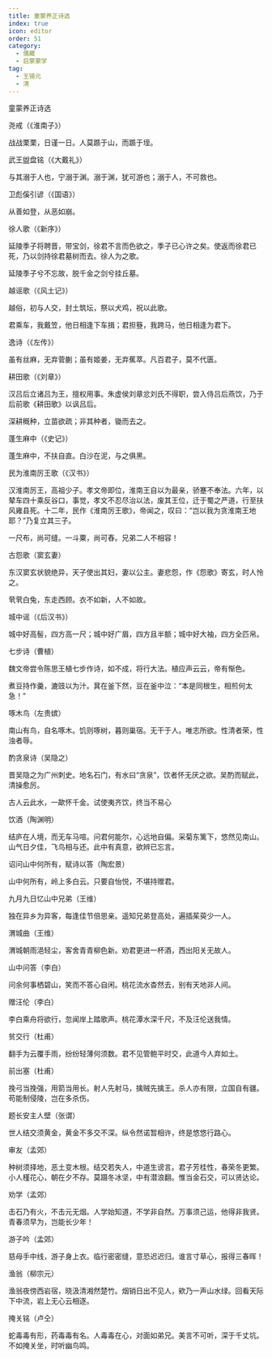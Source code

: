 ```yaml
---
title: 童蒙养正诗选
index: true
icon: editor
order: 51
category:
  - 儒藏
  - 启蒙蒙学
tag:
  - 王锡元
  - 清
---
```


童蒙养正诗选  

尧戒（《淮南子》）  

战战栗栗，日谨一日。人莫踬于山，而踬于垤。  

武王盥盘铭（《大戴礼》）  

与其溺于人也，宁溺于渊。溺于渊，犹可游也；溺于人，不可救也。  

卫彪傒引谚（《国语》）  

从善如登，从恶如崩。  

徐人歌（《新序》）  

延陵季子将聘晋，带宝剑，徐君不言而色欲之，季子已心许之矣。使返而徐君已死，乃以剑持徐君墓树而去。徐人为之歌。  

延陵季子兮不忘故，脱千金之剑兮挂丘墓。  

越谣歌（《风土记》）  

越俗，初与人交，封土筑坛，祭以犬鸡，祝以此歌。  

君乘车，我戴笠，他日相逢下车揖；君担簦，我跨马，他日相逢为君下。  

逸诗（《左传》）  

虽有丝麻，无弃菅蒯；虽有姬姜，无弃蕉萃。凡百君子，莫不代匮。  

耕田歌（《刘章》）  

汉吕后立诸吕为王，擅权用事。朱虚侯刘章忿刘氏不得职，尝入侍吕后燕饮，乃于后前歌《耕田歌》以讽吕后。  

深耕穊种，立苗欲疏；非其种者，锄而去之。  

蓬生麻中（《史记》）  

蓬生麻中，不扶自直。白沙在泥，与之俱黑。  

民为淮南厉王歌（《汉书》）  

汉淮南厉王，高祖少子。孝文帝即位，淮南王自以为最亲，骄蹇不奉法。六年，以辇车四十乘反谷口，事觉，孝文不忍尽治以法，废其王位，迁于蜀之严道，行至扶风雍县死。十二年，民作《淮南厉王歌》，帝闻之，叹曰：“岂以我为贪淮南王地耶？”乃复立其三子。  

一尺布，尚可缝。一斗粟，尚可舂。兄弟二人不相容！  

古怨歌（窦玄妻）  

东汉窦玄状貌绝异，天子使出其妇，妻以公主。妻悲怨，作《怨歌》寄玄，时人怜之。  

茕茕白兔，东走西顾。衣不如新，人不如故。  

城中谣（《后汉书》）  

城中好高髻，四方高一尺；城中好广眉，四方且半额；城中好大袖，四方全匹帛。  

七步诗（曹植）  

魏文帝尝令陈思王植七步作诗，如不成，将行大法。植应声云云，帝有惭色。  

煮豆持作羹，漉豉以为汁。萁在釜下然，豆在釜中泣：“本是同根生，相煎何太急！”  

啄木鸟（左贵嫔）  

南山有鸟，自名啄木。饥则啄树，暮则巢宿。无干于人。唯志所欲。性清者荣，性浊者辱。  

酌贪泉诗（吴隐之）  

晋吴隐之为广州刺史。地名石门，有水曰“贪泉”，饮者怀无厌之欲。吴酌而赋此，清操愈厉。  

古人云此水，一歃怀千金。试使夷齐饮，终当不易心  

饮酒（陶渊明）  

结庐在人境，而无车马喧。问君何能尔，心远地自偏。采菊东篱下，悠然见南山。山气日夕佳，飞鸟相与还。此中有真意，欲辨已忘言。  

诏问山中何所有，赋诗以答（陶宏景）  

山中何所有，岭上多白云。只要自怡悦，不堪持赠君。  

九月九日忆山中兄弟（王维）  

独在异乡为异客，每逢佳节倍思亲。遥知兄弟登高处，遍插茱萸少一人。  

渭城曲（王维）  

渭城朝雨浥轻尘，客舍青青柳色新。劝君更进一杯酒，西出阳关无故人。  

山中问答（李白）  

问余何事栖碧山，笑而不答心自闲。桃花流水杳然去，别有天地非人间。  

赠汪伦（李白）  

李白乘舟将欲行，忽闻岸上踏歌声。桃花潭水深千尺，不及汪伦送我情。  

贫交行（杜甫）  

翻手为云覆手雨，纷纷轻薄何须数。君不见管鲍平时交，此道今人弃如土。  

前出塞（杜甫）  

挽弓当挽强，用箭当用长。射人先射马，擒贼先擒王。杀人亦有限，立国自有疆。苟能制侵陵，岂在多杀伤。  

题长安主人壁（张谓）  

世人结交须黄金，黄金不多交不深。纵令然诺暂相许，终是悠悠行路心。  

审友（孟郊）  

种树须择地，恶土变木根。结交若失人，中道生谤言。君子芳桂性，春荣冬更繁。小人槿花心，朝在夕不存。莫蹑冬冰坚，中有潜浪翻。惟当金石交，可以贤达论。  

劝学（孟郊）  

击石乃有火，不击元无烟。人学始知道，不学非自然。万事须己运，他得非我贤。青春须早为，岂能长少年！  

游子吟（孟郊）  

慈母手中线，游子身上衣。临行密密缝，意恐迟迟归。谁言寸草心，报得三春晖！  

渔翁（柳宗元）  

渔翁夜傍西岩宿，晓汲清湘然楚竹。烟销日出不见人，欸乃一声山水绿。回看天际下中流，岩上无心云相逐。  

掩关铭（卢仝）  

蛇毒毒有形，药毒毒有名。人毒毒在心，对面如弟兄。美言不可听，深于千丈坑。不如掩关坐，时听幽鸟鸣。  
